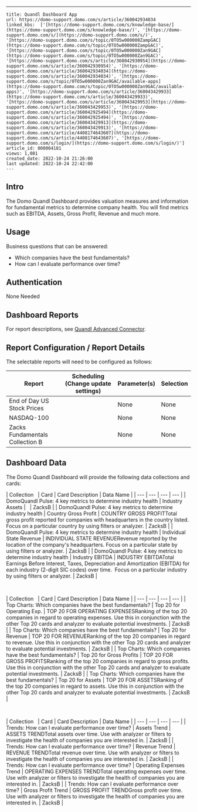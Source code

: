 ---
    title: Quandl Dashboard App
    url: https://domo-support.domo.com/s/article/360042934034
    linked_kbs:  ['[https://domo-support.domo.com/s/knowledge-base/](https://domo-support.domo.com/s/knowledge-base/)', '[https://domo-support.domo.com/s/](https://domo-support.domo.com/s/)', '[https://domo-support.domo.com/s/topic/0TO5w000000ZampGAC](https://domo-support.domo.com/s/topic/0TO5w000000ZampGAC)', '[https://domo-support.domo.com/s/topic/0TO5w000000Zan9GAC](https://domo-support.domo.com/s/topic/0TO5w000000Zan9GAC)', '[https://domo-support.domo.com/s/article/360042930954](https://domo-support.domo.com/s/article/360042930954)', '[https://domo-support.domo.com/s/article/360042934034](https://domo-support.domo.com/s/article/360042934034)', '[https://domo-support.domo.com/s/topic/0TO5w000000Zan9GAC/available-apps](https://domo-support.domo.com/s/topic/0TO5w000000Zan9GAC/available-apps)', '[https://domo-support.domo.com/s/article/360043429933](https://domo-support.domo.com/s/article/360043429933)', '[https://domo-support.domo.com/s/article/360043429953](https://domo-support.domo.com/s/article/360043429953)', '[https://domo-support.domo.com/s/article/360042925494](https://domo-support.domo.com/s/article/360042925494)', '[https://domo-support.domo.com/s/article/360043429913](https://domo-support.domo.com/s/article/360043429913)', '[https://domo-support.domo.com/s/article/4408174643607](https://domo-support.domo.com/s/article/4408174643607)', '[https://domo-support.domo.com/s/login/](https://domo-support.domo.com/s/login/)']
    article_id: 000004181
    views: 1,081
    created_date: 2022-10-24 21:26:00
    last updated: 2022-10-24 22:42:00
    ---



Intro
-----


The Domo Quandl Dashboard provides valuation measures and information for fundamental metrics to determine company health. You will find metrics such as EBITDA, Assets, Gross Profit, Revenue and much more.


Usage
-----


Business questions that can be answered:


* Which companies have the best fundamentals?
* How can I evaluate performance over time?


Authentication
--------------


None Needed


Dashboard Reports
-----------------


For report descriptions, see [Quandl Advanced Connector](/s/article/360042930954 "Quandl Connector").


Report Configuration / Report Details
-------------------------------------


The selectable reports will need to be configured as follows:




| Report | Scheduling (Change update settings) | Parameter(s) | Selection |
| --- | --- | --- | --- |
| End of Day US Stock Prices |   | None | None |
| NASDAQ-100 |   | None | None |
| Zacks Fundamentals Collection B |   | None | None |


Dashboard Data
--------------


The Domo Quandl Dashboard will provide the following data collections and cards:




| Collection
  | Card | Card Description | Data Name |
| --- | --- | --- | --- |
| DomoQuandl Pulse: 4 key metrics to determine industry health | Industry Assets |   | ZacksB |
| DomoQuandl Pulse: 4 key metrics to determine industry health | Country Gross Profit | COUNTRY GROSS PROFITTotal gross profit reported for companies with headquarters in the country listed. Focus on a particular country by using filters or analyzer. | ZacksB |
| DomoQuandl Pulse: 4 key metrics to determine industry health | Individual State Revenue | INDIVIDUAL STATE REVENUERevenue reported by the location of the company's headquarters. Focus on a particular state by using filters or analyzer. | ZacksB |
| DomoQuandl Pulse: 4 key metrics to determine industry health | Industry EBITDA | INDUSTRY EBITDATotal Earnings Before Interest, Taxes, Depreciation and Amortization (EBITDA) for each industry (2-digit SIC codes) over time.  Focus on a particular industry by using filters or analyzer. | ZacksB |


 




| Collection
  | Card | Card Description | Data Name |
| --- | --- | --- | --- |
| Top Charts: Which companies have the best fundamentals? | Top 20 for Operating Exp. | TOP 20 FOR OPERATING EXPENSESRanking of the top 20 companies in regard to operating expenses. Use this in conjunction with the other Top 20 cards and analyzer to evaluate potential investments. | ZacksB |
| Top Charts: Which companies have the best fundamentals? | Top 20 for Revenue | TOP 20 FOR REVENUERanking of the top 20 companies in regard to revenue. Use this in conjunction with the other Top 20 cards and analyzer to evaluate potential investments. | ZacksB |
| Top Charts: Which companies have the best fundamentals? | Top 20 for Gross Profits | TOP 20 FOR GROSS PROFITSRanking of the top 20 companies in regard to gross profits. Use this in conjunction with the other Top 20 cards and analyzer to evaluate potential investments. | ZacksB |
| Top Charts: Which companies have the best fundamentals? | Top 20 for Assets | TOP 20 FOR ASSETSRanking of the top 20 companies in regard to assets. Use this in conjunction with the other Top 20 cards and analyzer to evaluate potential investments. | ZacksB |


 




| Collection
  | Card | Card Description | Data Name |
| --- | --- | --- | --- |
| Trends: How can I evaluate performance over time? | Assets Trend | ASSETS TRENDTotal assets over time. Use with analyzer or filters to investigate the health of companies you are interested in. | ZacksB |
| Trends: How can I evaluate performance over time? | Revenue Trend | REVENUE TRENDTotal revenue over time. Use with analyzer or filters to investigate the health of companies you are interested in. | ZacksB |
| Trends: How can I evaluate performance over time? | Operating Expenses Trend | OPERATING EXPENSES TRENDTotal operating expenses over time. Use with analyzer or filters to investigate the health of companies you are interested in. | ZacksB |
| Trends: How can I evaluate performance over time? | Gross Profit Trend | GROSS PROFIT TRENDGross profit over time. Use with analyzer or filters to investigate the health of companies you are interested in. | ZacksB |


 

